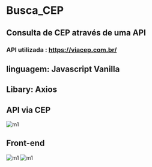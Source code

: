 # Busca_CEP 

## Consulta de CEP através de uma API

### API utilizada : https://viacep.com.br/
## linguagem: Javascript Vanilla
## Libary: Axios

## API via CEP
![m1](https://github.com/danrleyney2210/Busca_CEP/tree/main/image/img3)
## Front-end
![m1](https://github.com/danrleyney2210/Busca_CEP/tree/main/image/img1)
![m1](https://github.com/danrleyney2210/Busca_CEP/tree/main/image/img2)

